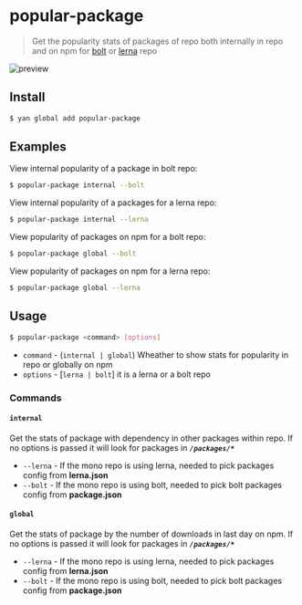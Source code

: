 # popular-package

> Get the popularity stats of packages of repo both internally in repo and on npm for [bolt](https://github.com/boltpkg/bolt) or [lerna](https://github.com/lerna/lerna) repo

![preview](https://raw.githubusercontent.com/ajaymathur/popular-package/master/github/preview.png)

## Install

```sh
$ yan global add popular-package
```

## Examples

View internal popularity of a package in bolt repo:

```sh
$ popular-package internal --bolt
```

View internal popularity of a packages for a lerna repo:

```sh
$ popular-package internal --lerna
```

View popularity of packages on npm for a bolt repo:

```sh
$ popular-package global --bolt
```

View popularity of packages on npm for a lerna repo:

```sh
$ popular-package global --lerna
```

## Usage

```sh
$ popular-package <command> [options]
```

- `command` - (`internal | global`) Wheather to show stats for popularity in repo or globally on npm
- `options` - [`lerna | bolt`] it is a lerna or a bolt repo

### Commands

#### `internal`

Get the stats of package with dependency in other packages within repo. If no options is passed it will look for packages in ***`/packages/*`***

- `--lerna` - If the mono repo is using lerna, needed to pick packages config from **lerna.json**
- `--bolt`  - If the mono repo is using bolt, needed to pick bolt packages config from **package.json**

#### `global`

Get the stats of package by the number of downloads in last day on npm. If no options is passed it will look for packages in ***`/packages/*`***

- `--lerna` - If the mono repo is using lerna, needed to pick packages config from **lerna.json**
- `--bolt`  - If the mono repo is using bolt, needed to pick bolt packages config from **package.json**
